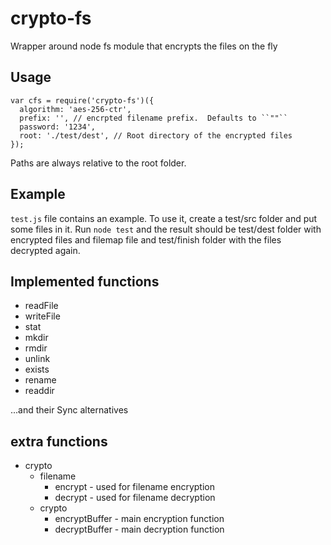 # crypto-fs

Wrapper around node fs module that encrypts the files on the fly

## Usage

    var cfs = require('crypto-fs')({
      algorithm: 'aes-256-ctr',
      prefix: '', // encrpted filename prefix.  Defaults to ``""``
      password: '1234',
      root: './test/dest', // Root directory of the encrypted files
    });

Paths are always relative to the root folder.

## Example

``test.js`` file contains an example. To use it, create a test/src folder and put some files in it. Run ``node test`` and the result should be test/dest folder with encrypted files and filemap file and test/finish folder with the files decrypted again.

## Implemented functions

* readFile
* writeFile
* stat
* mkdir
* rmdir
* unlink
* exists
* rename
* readdir

...and their Sync alternatives

## extra functions

* crypto
  * filename
    * encrypt - used for filename encryption
    * decrypt - used for filename decryption
  * crypto
    * encryptBuffer - main encryption function
    * decryptBuffer - main decryption function
